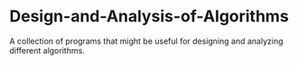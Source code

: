 # Design-and-Analysis-of-Algorithms
A collection of programs that might be useful for designing and analyzing different algorithms.
